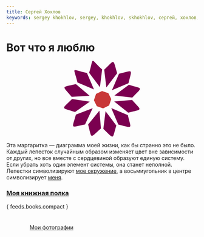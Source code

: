 ```yaml
---
title: Сергей Хохлов
keywords: sergey khokhlov, sergey, khokhlov, skhokhlov, сергей, хохлов, сергей хохлов, business card, visiting card, визитная карта, визитка, визитная карточка, sergeykhokhlov, sergeyakhokhlov, sergey.a.khokhlov@gmail.com, вот что я люблю, программист, фото, фотографии, мир, sergey@skhoklov.ru
---
```

# Вот что я люблю

<div style="text-align:center">
<svg
    xmlns="http://www.w3.org/2000/svg"
    xmlns:xlink="http://www.w3.org/1999/xlink"
    id="Bellis"
    width="200"
    height="200">
    <g>
    <a xlink:href="/around-me">
    <path
        fill="#7b0050"
        d="M 35.23236,56.946347 78.829446,75.553465 60.328837,31.922981 60.168219,32.083131 C 16.870057,22.693081 25.318463,13.753092 35.23236,56.946347 Z"
        class="c-home__imagelink c-home__imagelink_around"/>
    <path
        fill="#7b0050"
        d="m 144.8432,34.050558 -18.66148,43.470078 43.75796,-18.446712 -0.16061,-0.16015 c 9.78749,-39.988211 13.03705,-33.527922 -24.93561,-24.86296 z"
        class="c-home__imagelink c-home__imagelink_around"/>
    <path
        fill="#7b0050"
        d="m 170.80321,63.152604 -38.12734,28.23149 47.13634,5.614216 c 28.36407,-29.678841 28.1473,-22.504449 -9.009,-33.845706 z"
        class="c-home__imagelink c-home__imagelink_around"/>
    <path
        fill="#7b0050"
        d="m 179.39142,103.19902 -47.30413,3.97053 36.94958,29.69573 c 39.95023,-10.2218 35.81868,-4.28826 10.35455,-33.66626 z"
        class="c-home__imagelink c-home__imagelink_around"/>
    <path
        fill="#7b0050"
        d="m 168.12106,143.3421 -43.59709,-18.60712 18.50061,43.63048 0.16062,-0.16015 c 40.10515,9.75901 33.62578,12.99891 24.93586,-24.86321 z"
        class="c-home__imagelink c-home__imagelink_around"/>
    <path
        fill="#7b0050"
        d="m 55.24584,167.87803 20.171633,-42.79421 -44.376966,16.91276 0.154903,0.1658 c -11.181179,39.62331 -14.202636,33.05384 24.050172,25.71555 z"
        class="c-home__imagelink c-home__imagelink_around"/>
    <path
        fill="#7b0050"
        d="m 29.039357,135.09619 38.739814,-27.27506 -46.96558,-7.15083 0.05302,0.22021 c -29.3514979,28.9459 -28.7242919,21.74553 8.173046,34.20522 z"
        class="c-home__imagelink c-home__imagelink_around"/>
    <path
        fill="#7b0050"
        d="M 20.005232,94.947626 67.354245,92.286218 31.325628,61.406512 31.253868,61.621071 C -9.0214504,70.659973 -4.6627867,64.885145 20.006007,94.947164 Z"
        class="c-home__imagelink c-home__imagelink_around"/>
    <path
        fill="#7b0050"
        d="m 105.81583,23.317664 5.63722,46.949789 28.64521,-37.79057 -0.21941,-0.05852 C 128.30254,-7.0920135 134.35634,-3.1172251 105.81619,23.317818 Z"
        class="c-home__imagelink c-home__imagelink_around"/>
    <path
        fill="#7b0050"
        d="m 66.098077,31.616028 28.425446,37.849291 5.856987,-47.00851 -0.21941,0.05852 C 67.372535,-7.2026809 79.172107,-10.733003 66.098077,31.615925 Z"
        class="c-home__imagelink c-home__imagelink_around"/>
    <path
        fill="#7b0050"
        d="m 137.79233,170.73167 -28.42544,-37.84924 -5.85699,47.00846 0.2194,-0.0585 c 29.83831,28.44569 22.60233,28.02129 34.06303,-9.1006 z"
        class="c-home__imagelink c-home__imagelink_around"/>
    <path
        fill="#7b0050"
        d="m 97.203503,178.59383 -3.990479,-47.11727 -29.950478,36.77074 0.217245,0.0662 c 10.186339,39.88904 4.275359,35.70606 33.723393,10.28021 z"
        class="c-home__imagelink c-home__imagelink_around"/>
    <title>Вокруг меня</title>
    </a>
    </g>
    <g
        id="center">
        <a xlink:href="/who-i-am">
        <path
            fill="#c83737"
            class="c-home__imagelink c-home__imagelink_whoiam"
            d="m 84.347739,87.36799 15.744021,-7.704855 16.58086,5.68455 7.70486,15.744025 -5.68455,16.58086 -15.74403,7.70485 -16.580856,-5.68455 -7.704855,-15.74402 z">
            <title>Я</title>
        </path>
        </a>
    </g>
</svg>
</div>

Эта маргаритка&nbsp;&mdash; диаграмма моей жизни, как&nbsp;бы странно это не&nbsp;было. Каждый лепесток случайным образом изменяет цвет вне зависимости от&nbsp;других, но&nbsp;все вместе с&nbsp;сердцевиной образуют единую систему. Если убрать хоть один элемент системы, она станет неполной. Лепестки символизируют [мое окружение](/around-me), а&nbsp;восьмиугольник в&nbsp;центре символизирует [меня](/who-i-am).

<h3 class=""><a class="link link_home" href="/bookshelf">Моя книжная полка</a></h3>
{ feeds.books.compact }

<div class="cover cover_photo">
     <a href="https://flickr.com/skhokhlov" class="cover__link" style="position: relative;top: 4vw;left: 6.4vw;">
Мои фотографии
</a></div>

<!--<div class="cover cover_black layout">
    <div class="layout__col layout__col_np layout__col_size_50p">
     <a href="https://github.com/skhokhlov" class="cover__link">
Мои программы
</a>
</div>
<div class="layout__col layout__col_np layout__col_size_50p">
<img src="/images/index/js.svg" style="width: 10vw;"/>
<img src="/images/index/c.svg" style="width: 10vw;"/>
</div>
</div>-->

<style>
.c-home__imagelink {
    cursor: pointer
}
</style>
<script src="https://cdnjs.cloudflare.com/ajax/libs/d3/3.5.6/d3.min.js"></script>
<script>
    var svg = d3.select('#Bellis').selectAll('path');
    var dataset = [
        [138, 0, 40],
        [138, 0, 40],
        [138, 0, 40],
        [138, 0, 40],
        [138, 0, 40],
        [138, 0, 40],
        [138, 0, 40],
        [138, 0, 40],
        [138, 0, 40],
        [138, 0, 40],
        [138, 0, 40],
        [138, 0, 40]
    ];

    setInterval(function () {
        var numValues = dataset.length;
        dataset = [];
        for (var i = 0; i < numValues; i++) {
            var newNumber = [];
            for (var j = 0; j < 3; j++) {
                newNumber.push(Math.floor(Math.random() * 255));
            }
            dataset.push(newNumber);
        }
        svg
            .data(dataset)
            .transition()
            .ease('sine')
            .duration(500)
            .attr('fill', function (d) {
                return 'rgb(' + d[0] + ', ' + d[1] + ', ' + d[2] + ')';
            });
    }, 500);
</script>
